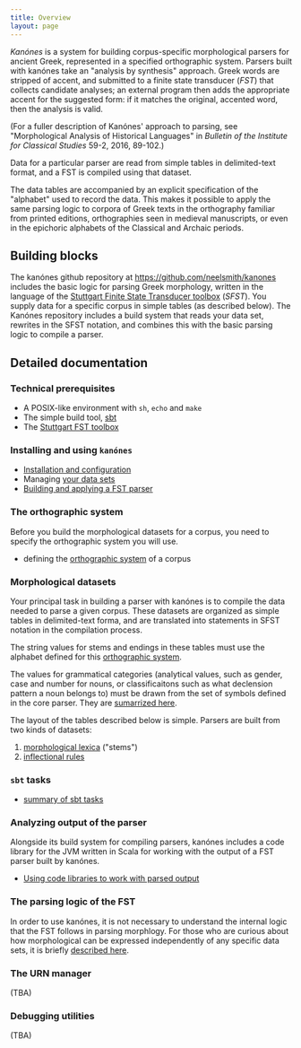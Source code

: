 ```yaml
---
title: Overview
layout: page
---
```


*Kanónes* is a system for building corpus-specific morphological parsers for ancient Greek, represented in a specified orthographic system.  Parsers built with kanónes take an "analysis by synthesis" approach.  Greek words are stripped of accent, and submitted to a finite state transducer (*FST*) that collects candidate analyses; an external program then adds the appropriate accent for the suggested form:  if it matches the original, accented word, then the analysis is valid.

(For a fuller description of Kanónes' approach to parsing, see "Morphological Analysis of Historical Languages" in *Bulletin of the Institute for Classical Studies* 59-2, 2016, 89-102.)

Data for a particular parser are read from simple tables in delimited-text format, and a FST is compiled using that dataset.

The data tables are accompanied by an explicit specification of the "alphabet" used to record the data.   This makes it possible to apply the same parsing logic to corpora of Greek texts in the orthography familiar from printed editions, orthographies seen in medieval manuscripts, or even in the epichoric alphabets of the Classical and Archaic periods.


## Building blocks

The kanónes github repository at <https://github.com/neelsmith/kanones> includes the basic logic for parsing Greek morphology, written in the language of the [Stuttgart Finite State Transducer toolbox](http://www.cis.uni-muenchen.de/~schmid/tools/SFST/) (*SFST*).  You supply data for a specific corpus in simple tables (as described below).  The Kanónes repository includes a build system that reads your data set, rewrites in the SFST notation, and combines this with the basic parsing logic to compile a parser.


## Detailed documentation

### Technical prerequisites

-   A POSIX-like environment with `sh`, `echo` and `make`
-   The simple build tool, [sbt](https://github.com/sbt/sbt)
-   The [Stuttgart FST toolbox](http://www.cis.uni-muenchen.de/~schmid/tools/SFST/)


### Installing and using `kanónes`

-   [Installation and configuration](configuration)
-   Managing [your data sets](datasets)
-   [Building and applying a FST parser](parsing)

### The orthographic system

Before you build the morphological datasets for a corpus, you need to specify the orthographic system you will use.

-   defining the [orthographic system](Orthographic-systems) of a corpus



### Morphological datasets

Your principal task in building a parser with kanónes is to compile the data needed to parse a given corpus.  These datasets are organized as simple tables in delimited-text forma, and are translated into statements in SFST notation in the compilation process.

The string values for stems and endings in these tables must use the alphabet defined for this [orthographic system](Orthographic-systems).

The values for grammatical categories (analytical values, such as gender, case and number for nouns, or classificaitons such as what declension pattern a noun belongs to) must be drawn from the set of symbols defined in the core parser.  They are [sumarrized here](morph-symbols).

The layout of the tables described below is simple.  Parsers are built from two kinds of datasets:

1.  [morphological lexica](Stem-tables) ("stems")
2.  [inflectional rules](Rules-tables)

### `sbt` tasks

-   [summary of sbt tasks](sbt-tasks)

### Analyzing output of the parser

Alongside its build system for compiling parsers, kanónes includes a code library for the JVM written in Scala for working with the output of a FST parser built by kanónes.

-   [Using code libraries to work with parsed output](code-library)



### The parsing logic of the FST

In order to use kanónes, it is not necessary to understand the internal logic that the FST follows in parsing morphlogy.  For those who are curious about how morphological can be  expressed independently of any specific data sets, it is briefly [described here](FST-logic).

### The URN manager

(TBA)

### Debugging utilities

(TBA)
